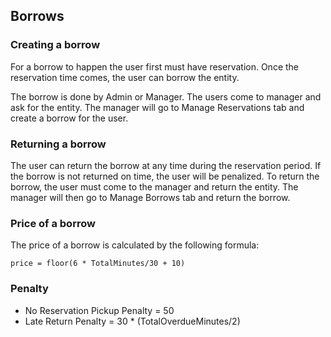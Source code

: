 Borrows
-------


### Creating a borrow
For a borrow to happen the user first must have reservation.
Once the reservation time comes, the user can borrow the entity.

The borrow is done by Admin or Manager. The users come to manager and ask for the entity. The manager will go to Manage Reservations tab and create a borrow for the user.


### Returning a borrow
The user can return the borrow at any time during the reservation period. If the borrow is not returned on time, the user will be penalized. To return the borrow, the user must come to the manager and return the entity. The manager will then go to Manage Borrows tab and return the borrow.


### Price of a borrow
The price of a borrow is calculated by the following formula:

    price = floor(6 * TotalMinutes/30 + 10)

### Penalty
- No Reservation Pickup Penalty = 50
- Late Return Penalty = 30 * (TotalOverdueMinutes/2)






